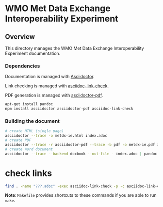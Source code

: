 # WMO Met Data Exchange Interoperability Experiment

## Overview

This directory manages the WMO Met Data Exchange Interoperability Experiment documentation.

### Dependencies

Documentation is managed with [Asciidoctor](https://asciidoctor.org).

Link checking is managed with [asciidoc-link-check](https://www.npmjs.com/package/asciidoc-link-check).

PDF generation is managed with [asciidoctor-pdf](https://www.npmjs.com/package/asciidoctor-pdf).

```bash
apt-get install pandoc
npm install asciidoctor asciidoctor-pdf asciidoc-link-check
```

### Building the document

```bash
# create HTML (single page)
asciidoctor --trace -o metdx-ie.html index.adoc
# create PDF
asciidoctor --trace -r asciidoctor-pdf --trace -b pdf -o metdx-ie.pdf index.adoc
# create Word document
asciidoctor --trace --backend docbook --out-file - index.adoc | pandoc --from docbook --to docx --output metdx-ie.docx
```

# check links
```bash
find . -name "???.adoc" -exec asciidoc-link-check -p -c asciidoc-link-check-config.json {} \;
```

**Note**: `Makefile` provides shortcuts to these commands if you are able to run `make`.
